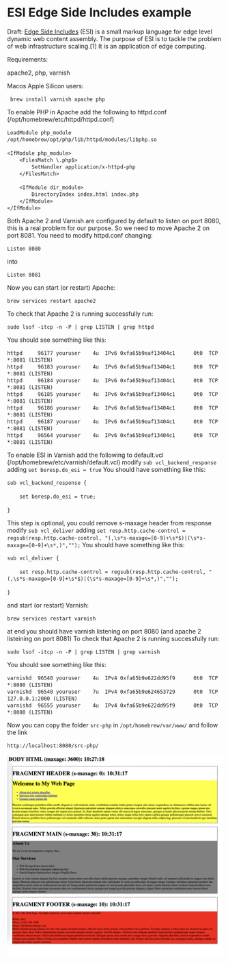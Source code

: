 ESI Edge Side Includes example 
==============================

Draft: [Edge Side Includes](https://en.wikipedia.org/wiki/Edge_Side_Includes) (ESI) is a small markup language for edge level dynamic web content assembly. The purpose of ESI is to tackle the problem of web infrastructure scaling.[1] It is an application of edge computing.

Requirements:

apache2, php, varnish

Macos Apple Silicon users:

     brew install varnish apache php

To enable PHP in Apache add the following to httpd.conf (/opt/homebrew/etc/httpd/httpd.conf) 

    LoadModule php_module /opt/homebrew/opt/php/lib/httpd/modules/libphp.so

    <IfModule php_module>
        <FilesMatch \.php$>
            SetHandler application/x-httpd-php
        </FilesMatch>

        <IfModule dir_module>
            DirectoryIndex index.html index.php
        </IfModule>
    </IfModule>

Both Apache 2 and Varnish are configured by default to listen on port 8080, this is a real problem for our purpose.
So we need to move Apache 2 on port 8081. You need to modify httpd.conf changing:

    Listen 8080

into

    Listen 8081
 
Now you can start (or restart) Apache:

    brew services restart apache2

To check that Apache 2 is running successfully run:

    sudo lsof -itcp -n -P | grep LISTEN | grep httpd

You should see something like this:

    httpd     96177 youruser    4u  IPv6 0xfa65b9eaf13404c1      0t0  TCP *:8081 (LISTEN)
    httpd     96183 youruser    4u  IPv6 0xfa65b9eaf13404c1      0t0  TCP *:8081 (LISTEN)
    httpd     96184 youruser    4u  IPv6 0xfa65b9eaf13404c1      0t0  TCP *:8081 (LISTEN)
    httpd     96185 youruser    4u  IPv6 0xfa65b9eaf13404c1      0t0  TCP *:8081 (LISTEN)
    httpd     96186 youruser    4u  IPv6 0xfa65b9eaf13404c1      0t0  TCP *:8081 (LISTEN)
    httpd     96187 youruser    4u  IPv6 0xfa65b9eaf13404c1      0t0  TCP *:8081 (LISTEN)
    httpd     96564 youruser    4u  IPv6 0xfa65b9eaf13404c1      0t0  TCP *:8081 (LISTEN)

To enable ESI in Varnish add the following to default.vcl (/opt/homebrew/etc/varnish/default.vcl) 
modify `sub vcl_backend_response` adding `set beresp.do_esi = true` 
You should have something like this:

    sub vcl_backend_response {

        set beresp.do_esi = true;

    }

This step is optional, you could remove s-maxage header from response
modify `sub vcl_deliver` adding `set resp.http.cache-control = regsub(resp.http.cache-control, "(,\s*s-maxage=[0-9]+\s*$)|(\s*s-maxage=[0-9]+\s*,)","");` 
You should have something like this:

    sub vcl_deliver {

        set resp.http.cache-control = regsub(resp.http.cache-control, "(,\s*s-maxage=[0-9]+\s*$)|(\s*s-maxage=[0-9]+\s*,)","");

    }

and start (or restart) Varnish:

    brew services restart varnish

at end you should have varnish listening on port 8080 (and apache 2 listeining on port 8081)
To check that Apache 2 is running successfully run:

    sudo lsof -itcp -n -P | grep LISTEN | grep varnish

You should see something like this:

    varnishd  96540 youruser    4u  IPv4 0xfa65b9e622dd95f9      0t0  TCP *:8080 (LISTEN)
    varnishd  96540 youruser    7u  IPv4 0xfa65b9e624653729      0t0  TCP 127.0.0.1:2000 (LISTEN)
    varnishd  96555 youruser    4u  IPv4 0xfa65b9e622dd95f9      0t0  TCP *:8080 (LISTEN)

Now you can copy the folder `src-php` in `/opt/homebrew/var/www/` and follow the link

    http://localhost:8080/src-php/

![index.php](https://github.com/freedev/esi-example/blob/main/index-php.png?raw=true)